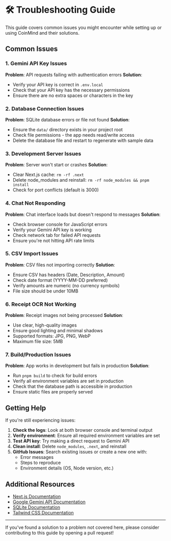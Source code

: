 # 🛠️ Troubleshooting Guide

This guide covers common issues you might encounter while setting up or using CoinMind and their solutions.

## Common Issues

### 1. Gemini API Key Issues
**Problem**: API requests failing with authentication errors
**Solution**: 
- Verify your API key is correct in `.env.local`
- Check that your API key has the necessary permissions
- Ensure there are no extra spaces or characters in the key

### 2. Database Connection Issues
**Problem**: SQLite database errors or file not found
**Solution**:
- Ensure the `data/` directory exists in your project root
- Check file permissions - the app needs read/write access
- Delete the database file and restart to regenerate with sample data

### 3. Development Server Issues
**Problem**: Server won't start or crashes
**Solution**:
- Clear Next.js cache: `rm -rf .next`
- Delete node_modules and reinstall: `rm -rf node_modules && pnpm install`
- Check for port conflicts (default is 3000)

### 4. Chat Not Responding
**Problem**: Chat interface loads but doesn't respond to messages
**Solution**:
- Check browser console for JavaScript errors
- Verify your Gemini API key is working
- Check network tab for failed API requests
- Ensure you're not hitting API rate limits

### 5. CSV Import Issues
**Problem**: CSV files not importing correctly
**Solution**:
- Ensure CSV has headers (Date, Description, Amount)
- Check date format (YYYY-MM-DD preferred)
- Verify amounts are numeric (no currency symbols)
- File size should be under 10MB

### 6. Receipt OCR Not Working
**Problem**: Receipt images not being processed
**Solution**:
- Use clear, high-quality images
- Ensure good lighting and minimal shadows
- Supported formats: JPG, PNG, WebP
- Maximum file size: 5MB

### 7. Build/Production Issues
**Problem**: App works in development but fails in production
**Solution**:
- Run `pnpm build` to check for build errors
- Verify all environment variables are set in production
- Check that the database path is accessible in production
- Ensure static files are properly served

## Getting Help

If you're still experiencing issues:

1. **Check the logs**: Look at both browser console and terminal output
2. **Verify environment**: Ensure all required environment variables are set
3. **Test API key**: Try making a direct request to Gemini API
4. **Clean install**: Delete `node_modules`, `.next`, and reinstall
5. **GitHub Issues**: Search existing issues or create a new one with:
   - Error messages
   - Steps to reproduce
   - Environment details (OS, Node version, etc.)

## Additional Resources

- [Next.js Documentation](https://nextjs.org/docs)
- [Google Gemini API Documentation](https://ai.google.dev/docs)
- [SQLite Documentation](https://sqlite.org/docs.html)
- [Tailwind CSS Documentation](https://tailwindcss.com/docs)

---

If you've found a solution to a problem not covered here, please consider contributing to this guide by opening a pull request! 